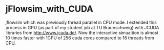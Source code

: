 # jFlowsim_with_CUDA
jflowsim which was previously thread parallel in CPU mode. I extended this process in GPU (as part of my student job at TU Braunschweig) with JCUDA libraries from http://www.jcuda.de/. 
Now the interactive simualtion is almost 10 times faster with 1GPU of 256 cuda cores compared to 16 threads from CPU. 

